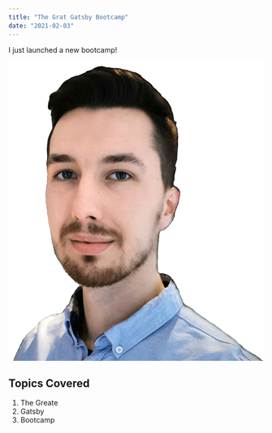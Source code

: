 ```yaml
---
title: "The Grat Gatsby Bootcamp"
date: "2021-02-03"
---
```


I just launched a new bootcamp!

![Wojcich Mietlinski](./profile.png)

## Topics Covered

1. The Greate
2. Gatsby
3. Bootcamp

